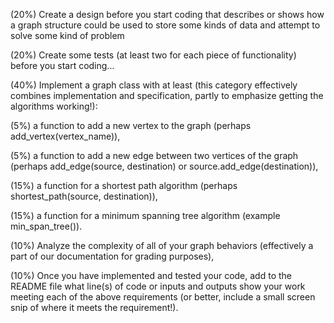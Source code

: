 (20%) Create a design before you start coding that describes or shows how a graph structure could be used to store some kinds of data and attempt to solve some kind of problem

(20%) Create some tests (at least two for each piece of functionality) before you start coding...

(40%) Implement a graph class with at least (this category effectively combines implementation and specification, partly to emphasize getting the algorithms working!):

(5%) a function to add a new vertex to the graph (perhaps add_vertex(vertex_name)),

(5%) a function to add a new edge between two vertices of the graph (perhaps add_edge(source, destination) or source.add_edge(destination)),

(15%) a function for a shortest path algorithm (perhaps shortest_path(source, destination)),

(15%) a function for a minimum spanning tree algorithm (example min_span_tree()).

(10%) Analyze the complexity of all of your graph behaviors (effectively a part of our documentation for grading purposes),

(10%) Once you have implemented and tested your code, add to the README file what line(s) of code or inputs and outputs show your work meeting each of the above requirements (or better, include a small screen snip of where it meets the requirement!).